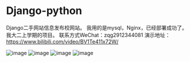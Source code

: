 # Django-python
Django二手网站信息发布校网站。
我用的是mysql，Nginx，已经部署成功了。
我大二上学期的项目。
联系方式WeChat：zqg2912344081
演示地址：https://www.bilibili.com/video/BV1Te411x72W/

![image](https://github.com/yuelishaonian/Django/blob/master/pre_veiw/1.png)
![image](https://github.com/yuelishaonian/Django/blob/master/pre_veiw/2.png)
![image](https://github.com/yuelishaonian/Django/blob/master/pre_veiw/3.png)
![image](https://github.com/yuelishaonian/Django/blob/master/pre_veiw/4.png)
